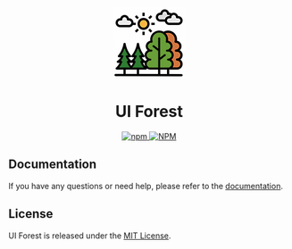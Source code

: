 <p align="center">
  <img src="./assets/logo.png" alt="UI Forest logo" width="128" height="128">
  <h1 align="center">UI Forest</h1>
</p>
<p align="center">
    <a aria-label="NPM version" href="https://www.npmjs.com/package/ui-forest">
      <img alt="npm" src="https://img.shields.io/npm/v/ui-forest?color=2e7d32">
    </a>
    <a aria-label="License" href="https://github.com/UrijHoruzij/ui-forest/LICENSE">
      <img alt="NPM" src="https://img.shields.io/npm/l/ui-forest?color=2e7d32">
    </a>
  </p>

## Documentation

If you have any questions or need help, please refer to the [documentation](https://urijhoruzij.github.io/ui-forest-web).

## License

UI Forest is released under the [MIT License](https://github.com/UrijHoruzij/ui-forest/LICENSE).
